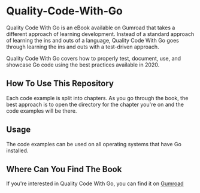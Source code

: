# Quality-Code-With-Go

Quality Code With Go is an eBook available on Gumroad that takes a different approach of learning development. Instead of a standard approach of learning the ins and outs of a language, Quality Code With Go goes through learning the ins and outs with a test-driven approach.

Quality Code With Go covers how to properly test, document, use, and showcase Go code using the best practices available in 2020.

## How To Use This Repository

Each code example is split into chapters. As you go through the book, the best approach is to open the directory for the chapter you're on and the code examples will be there.

## Usage

The code examples can be used on all operating systems that have Go installed.

## Where Can You Find The Book

If you're interested in Quality Code With Go, you can find it on [Gumroad](https://gumroad.com/l/ASyXy)
